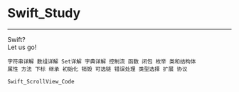 # Swift_Study

---
Swift?     
Let us go!

````
字符串详解 数组详解 Set详解 字典详解 控制流 函数 闭包 枚举 类和结构体
属性 方法 下标 继承 初始化 销毁 可选链 错误处理 类型选择 扩展 协议
````

````
Swift_ScrollView_Code
````
